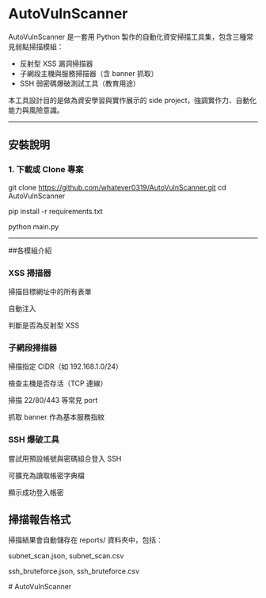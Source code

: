 # AutoVulnScanner

AutoVulnScanner 是一套用 Python 製作的自動化資安掃描工具集，包含三種常見弱點掃描模組：

- 反射型 XSS 漏洞掃描器
- 子網段主機與服務掃描器（含 banner 抓取）
- SSH 弱密碼爆破測試工具（教育用途）

本工具設計目的是做為資安學習與實作展示的 side project，強調實作力、自動化能力與風險意識。


---

## 安裝說明

### 1. 下載或 Clone 專案

git clone https://github.com/whatever0319/AutoVulnScanner.git
cd AutoVulnScanner

pip install -r requirements.txt

python main.py

---

##各模組介紹

### XSS 掃描器
掃描目標網址中的所有表單

自動注入 <script>alert('XSS')</script>

判斷是否為反射型 XSS

### 子網段掃描器
掃描指定 CIDR（如 192.168.1.0/24）

檢查主機是否存活（TCP 連線）

掃描 22/80/443 等常見 port

抓取 banner 作為基本服務指紋

### SSH 爆破工具
嘗試用預設帳號與密碼組合登入 SSH

可擴充為讀取帳密字典檔

顯示成功登入帳密

## 掃描報告格式
掃描結果會自動儲存在 reports/ 資料夾中，包括：

subnet_scan.json, subnet_scan.csv

ssh_bruteforce.json, ssh_bruteforce.csv





#   A u t o V u l n S c a n n e r  
 